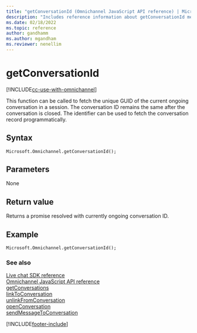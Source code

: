 ```yaml
---
title: "getConversationId (Omnichannel JavaScript API reference) | MicrosoftDocs"
description: "Includes reference information about getConversationId method, syntax, and parameters in Omnichannel JavaScript API reference."
ms.date: 02/18/2022
ms.topic: reference
author: gandhamm
ms.author: mgandham
ms.reviewer: nenellim
---
```

# getConversationId

[!INCLUDE[cc-use-with-omnichannel](../../../../includes/cc-use-with-omnichannel.md)]

This function can be called to fetch the unique GUID of the current ongoing conversation in a session. The conversation ID remains the same after the conversation is closed. The identifier can be used to fetch the conversation record programmatically.

## Syntax

`Microsoft.Omnichannel.getConversationId();`

## Parameters

None

## Return value

Returns a promise resolved with currently ongoing conversation ID.

## Example

`Microsoft.Omnichannel.getConversationId();`

### See also

[Live chat SDK reference](../../omnichannel-reference.md)  
[Omnichannel JavaScript API reference](../../omnichannel-api-reference.md)  
[getConversations](getConversations.md)  
[linkToConversation](linkToConversation.md)  
[unlinkFromConversation](unlinkFromConversation.md)  
[openConversation](openConversation.md)  
[sendMessageToConversation](sendMessageToConversation.md)  

[!INCLUDE[footer-include]([!INCLUDE[footer-include](../../../includes/footer-banner.md)]
)]
